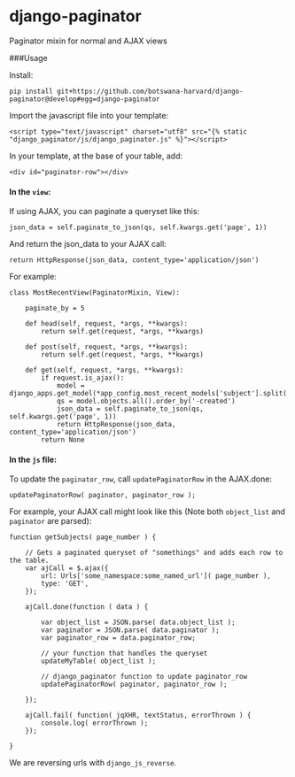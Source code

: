 # django-paginator
Paginator mixin for normal and AJAX views


###Usage

Install:

    pip install git+https://github.com/botswana-harvard/django-paginator@develop#egg=django-paginator

Import the javascript file into your template:

    <script type="text/javascript" charset="utf8" src="{% static "django_paginator/js/django_paginator.js" %}"></script>

In your template, at the base of your table, add:

    <div id="paginator-row"></div>

#### In the `view`:

If using AJAX, you can paginate a queryset like this:

    json_data = self.paginate_to_json(qs, self.kwargs.get('page', 1))

And return the json_data to your AJAX call:

    return HttpResponse(json_data, content_type='application/json')
    
For example:

    class MostRecentView(PaginatorMixin, View):
    
        paginate_by = 5
    
        def head(self, request, *args, **kwargs):
            return self.get(request, *args, **kwargs)
    
        def post(self, request, *args, **kwargs):
            return self.get(request, *args, **kwargs)
    
        def get(self, request, *args, **kwargs):
            if request.is_ajax():
                model = django_apps.get_model(*app_config.most_recent_models['subject'].split('.'))
                qs = model.objects.all().order_by('-created')
                json_data = self.paginate_to_json(qs, self.kwargs.get('page', 1))
                return HttpResponse(json_data, content_type='application/json')
            return None
    
#### In the `js` file:

To update the `paginator_row`, call `updatePaginatorRow` in the AJAX.done:

    updatePaginatorRow( paginator, paginator_row );


For example, your AJAX call might look like this (Note both `object_list` and `paginator` are parsed):

    function getSubjects( page_number ) {
    
        // Gets a paginated queryset of "somethings" and adds each row to the table.
        var ajCall = $.ajax({
            url: Urls['some_namespace:some_named_url']( page_number ),
            type: 'GET',
        });
    
        ajCall.done(function ( data ) {

            var object_list = JSON.parse( data.object_list );
            var paginator = JSON.parse( data.paginator );
            var paginator_row = data.paginator_row;
    
            // your function that handles the queryset
            updateMyTable( object_list );
    
            // django_paginator function to update paginator_row
            updatePaginatorRow( paginator, paginator_row );
    
        });
    
        ajCall.fail( function( jqXHR, textStatus, errorThrown ) {
            console.log( errorThrown );
        });
        
    }

We are reversing urls with `django_js_reverse`.

